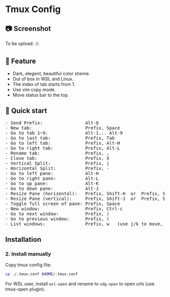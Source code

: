 # Tmux Config

## 📷 Screenshot

To be upload. ⛄

## 🐧 Feature

- Dark, elegent, beautiful color sheme.
- Out of box in WSL and Linux.
- The index of tab starts from 1.
- Use vim copy mode.
- Move status bar to the top.

## 🚀 Quick start

<pre>
- Send Prefix:                <kbd>Alt</kbd>-<kbd>Q</kbd>
- New tab:                    <kbd>Prefix</kbd>, <kbd>Space</kbd>
- Go to tab 1~9:              <kbd>Alt</kbd>-<kbd>1</kbd>... <kbd>Alt</kbd>-<kbd>9</kbd>
- Go to last tab:             <kbd>Prefix</kbd>, <kbd>Tab</kbd>
- Go to left tab:             <kbd>Prefix</kbd>, <kbd>Alt</kbd>-<kbd>H</kbd>
- Go to right tab:            <kbd>Prefix</kbd>, <kbd>Alt</kbd>-<kbd>L</kbd>
- Rename tab:                 <kbd>Prefix</kbd>, <kbd>,</kbd>
- Close tab:                  <kbd>Prefix</kbd>, <kbd>X</kbd>
- Vertical Split:             <kbd>Prefix</kbd>, <kbd>|</kbd>
- Horizontal Split:           <kbd>Prefix</kbd>, <kbd>-</kbd>
- Go to left pane:            <kbd>Alt</kbd>-<kbd>H</kbd>
- Go to right pane:           <kbd>Alt</kbd>-<kbd>L</kbd>
- Go to up pane:              <kbd>Alt</kbd>-<kbd>K</kbd>
- Go to down pane:            <kbd>Alt</kbd>-<kbd>J</kbd>
- Resize Pane (horizontal):   <kbd>Prefix</kbd>, <kbd>Shift</kbd>-<kbd>H</kbd>  or  <kbd>Prefix</kbd>, <kbd>Shift</kbd>-<kbd>L</kbd>
- Resize Pane (vertical):     <kbd>Prefix</kbd>, <kbd>Shift</kbd>-<kbd>J</kbd>  or  <kbd>Prefix</kbd>, <kbd>Shift</kbd>-<kbd>K</kbd>
- Toggle full screen of pane: <kbd>Prefix</kbd>, <kbd>Space</kbd>
- New window:                 <kbd>Prefix</kbd>, <kbd>Ctrl</kbd>-<kbd>c</kbd>
- Go to next window:          <kbd>Prefix</kbd>, <kbd>)</kbd>
- Go to previous window:      <kbd>Prefix</kbd>, <kbd>(</kbd>
- List windows:               <kbd>Prefix</kbd>, <kbd>w</kbd>   (use <kbd>j</kbd>/<kbd>k</kbd> to move, <kbd>x</kbd> to kill windows/tab, <kbd>Enter</kbd> to activate a window.
</pre>


## Installation

### 2. Install manually


Copy tmux config file:


```bash
cp ./.tmux.conf $HOME/.tmux.conf
```


For WSL user, install `wsl-open` and rename to `xdg-open` to open urls (use
tmux-open plugin).
